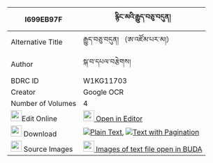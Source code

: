 |I699EB97F|རྙིང་མའི་རྒྱུད་བཅུ་བདུན། 
| --- | --- 
|Alternative Title |རྒྱུད་བཅུ་བདུན། （ཨ་འཛོམ་པར་མ།）
|Author| སྐ་བ་དཔལ་བརྩེགས།
|BDRC ID | W1KG11703
|Creator | Google OCR
|Number of Volumes| 4
|<img width="25" src="https://img.icons8.com/color/25/000000/edit-property.png">Edit Online| [<img width="25" src="https://avatars.githubusercontent.com/u/45091458?s=200&v=4"> Open in Editor](http://editor.openpecha.org/I699EB97F)
|<img width="25" src="https://img.icons8.com/fluent/48/000000/download-2.png"/>  Download | [![](https://img.icons8.com/color/20/000000/txt.png)Plain Text](https://github.com/Openpecha/I699EB97F/releases/download/v2/nyingma_i_gyu_chudun_plain_I699EB97F.zip), [![](https://img.icons8.com/color/20/000000/txt.png)Text with Pagination](https://github.com/Openpecha/I699EB97F/releases/download/v2/nyingma_i_gyu_chudun_pages_I699EB97F.zip)
|<img width="25" src="https://img.icons8.com/plasticine/100/000000/pictures-folder.png"/>  Source Images | [<img width="25" src="https://library.bdrc.io/icons/BUDA-small.svg"> Images of text file open in BUDA](https://library.bdrc.io/show/bdr:W1KG11703)